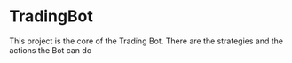 # TradingBot
This project is the core of the Trading Bot. There are the strategies and the actions the Bot can do
